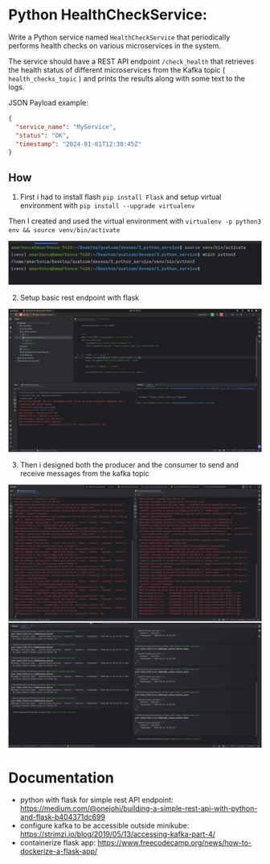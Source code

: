 # Python HealthCheckService:

Write a Python service named `HealthCheckService` that periodically performs health checks on various
microservices in the system.

The service should have a REST API endpoint `/check_health` that retrieves the health status of different
microservices from the Kafka topic ( `health_checks_topic` ) and prints the results along with some text to the logs.

JSON Payload example:

```json
{
  "service_name": "MyService",
  "status": "OK",
  "timestamp": "2024-01-01T12:30:45Z"
}
```

## How

1. First i had to install flash `pip install Flask` and setup virtual environment
   with `pip install --upgrade virtualenv`

Then I created and used the virtual environment with `virtualenv -p python3 env && source venv/bin/activate`

![img.png](img.png)

2. Setup basic rest endpoint with flask

![img_1.png](img_1.png)

3. Then i designed both the producer and the consumer to send and receive messages from the kafka topic

![img_2.png](img_2.png)
![img_3.png](img_3.png)


# Documentation

- python with flask for simple rest API
  endpoint: https://medium.com/@onejohi/building-a-simple-rest-api-with-python-and-flask-b404371dc699
- configure kafka to be accessible outside minikube: https://strimzi.io/blog/2019/05/13/accessing-kafka-part-4/
- containerize flask app: https://www.freecodecamp.org/news/how-to-dockerize-a-flask-app/